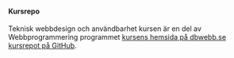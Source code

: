 #### Kursrepo

Teknisk webbdesign och användbarhet kursen är en del av Webbprogrammering programmet [kursens hemsida på dbwebb.se](https://dbwebb.se/kurser/design-v2)  [kursrepot på GitHub](https://github.com/mosbth/designv2).

